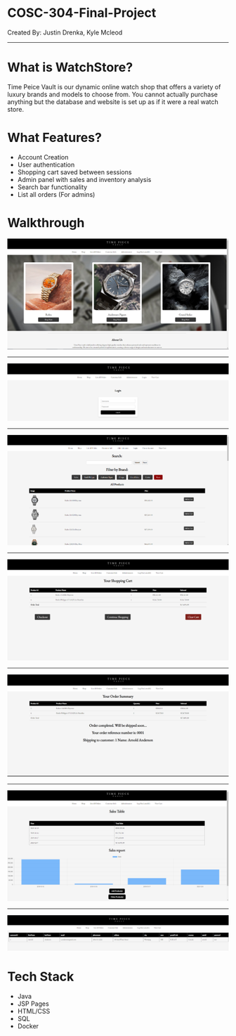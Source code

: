 # COSC-304-Final-Project
Created By: Justin Drenka, Kyle Mcleod

---
# What is WatchStore?
Time Peice Vault is our dynamic online watch shop that offers a variety of luxury brands and models to choose from. 
You cannot actually purchase anything but the database and website is set up as if it were a real watch store. 

# What Features? 

  - Account Creation
  - User authentication
  - Shopping cart saved between sessions
  - Admin panel with sales and inventory analysis
  - Search bar functionality
  - List all orders (For admins)

# Walkthrough




![Description of image](sampleImages/Capture3.PNG) 


---

![Description of image](sampleImages/Capture2.PNG) 


---

![Description of image](sampleImages/Capture.PNG)  


---

  
![Description of image](sampleImages/Capture4.PNG)  


---

![Description of image](sampleImages/Capture5.PNG)

---

![Description of image](sampleImages/Capture6.PNG)

---

![Description of image](sampleImages/Capture10.PNG)


# Tech Stack

  - Java
  - JSP Pages
  - HTML/CSS
  - SQL
  - Docker




